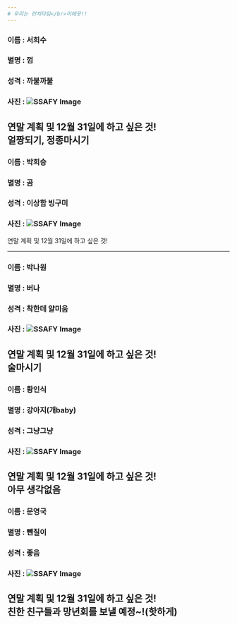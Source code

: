 ```yaml
---
# 우리는 런치타임</br>이에욧!!
---
```

### 이름 : 서희수 </br>
### 별명 : 껌</br>
### 성격 : 까불까불</br>
### 사진 : ![SSAFY Image](http://news20.busan.com/content/image/2017/11/20/20171120000353_0.jpg)</br>

연말 계획 및 12월 31일에 하고 싶은 것!</br>
얼짱되기, 정종마시기
---
### 이름 : 박희승</br>
### 별명 : 곰</br>
### 성격 : 이상함 빙구미</br>
### 사진 : ![SSAFY Image](https://scontent-icn1-1.xx.fbcdn.net/v/t31.0-8/23511457_1981050645500250_6894307636937639440_o.jpg?_nc_cat=110&_nc_ht=scontent-icn1-1.xx&oh=22e0578eeb2a03d3d562cace85b20288&oe=5CD9BFFF)</br>

연말 계획 및 12월 31일에 하고 싶은 것!</br>

---
### 이름 : 박나원</br>
### 별명 : 버나</br>
### 성격 : 착한데 얄미움</br>
### 사진 : ![SSAFY Image](https://blogpfthumb-phinf.pstatic.net/MjAxNzAyMjVfMTI0/MDAxNDg4MDMwNDA1MzYw.Z58ZGKdozdq73mPPIYky5k-HZ8HN6DdC8eUuwmAWtQMg.dfxAKORQEHQsdW3wHcpXB1YbFW41gua8hVx9prmKt0wg.JPEG.yud02150/profileImage.jpg?type=w161)</br>

연말 계획 및 12월 31일에 하고 싶은 것!</br>
술마시기
---
### 이름 : 황인식</br>
### 별명 : 강아지(개baby)</br>
### 성격 : 그냥그냥</br>
### 사진 : ![SSAFY Image](http://www.yg21.co.kr/news/photo/201807/39202_27444_5555.jpg)</br>

연말 계획 및 12월 31일에 하고 싶은 것!</br>
아무 생각없음
---
### 이름 : 문영국</br>
### 별명 : 뺀질이</br>
### 성격 : 좋음</br>
### 사진 : ![SSAFY Image]()</br>

연말 계획 및 12월 31일에 하고 싶은 것!</br>
친한 친구들과 망년회를 보낼 예정~!(핫하게)
---

